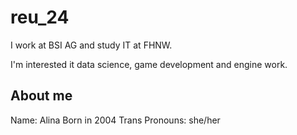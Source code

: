 # reu_24

I work at BSI AG and study IT at FHNW.

I'm interested it data science, game development and engine work.

## About me
Name: Alina
Born in 2004
Trans
Pronouns: she/her
